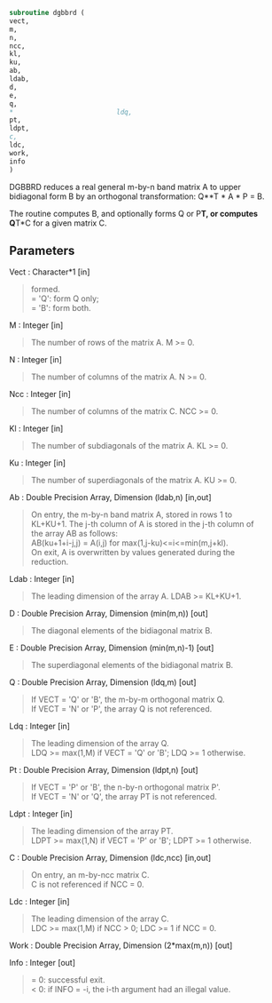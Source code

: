 ```fortran  
subroutine dgbbrd (  
vect,  
m,  
n,  
ncc,  
kl,  
ku,  
ab,  
ldab,  
d,  
e,  
q,  
*                          ldq,  
pt,  
ldpt,  
c,  
ldc,  
work,  
info  
)  
```  
  
DGBBRD reduces a real general m-by-n band matrix A to upper  
bidiagonal form B by an orthogonal transformation: Q**T * A * P = B.  
  
The routine computes B, and optionally forms Q or P**T, or computes  
Q**T*C for a given matrix C.  
  
## Parameters  
Vect : Character*1 [in]  
> formed.  
> = 'Q': form Q only;  
> = 'B': form both.  
  
M : Integer [in]  
> The number of rows of the matrix A.  M >= 0.  
  
N : Integer [in]  
> The number of columns of the matrix A.  N >= 0.  
  
Ncc : Integer [in]  
> The number of columns of the matrix C.  NCC >= 0.  
  
Kl : Integer [in]  
> The number of subdiagonals of the matrix A. KL >= 0.  
  
Ku : Integer [in]  
> The number of superdiagonals of the matrix A. KU >= 0.  
  
Ab : Double Precision Array, Dimension (ldab,n) [in,out]  
> On entry, the m-by-n band matrix A, stored in rows 1 to  
> KL+KU+1. The j-th column of A is stored in the j-th column of  
> the array AB as follows:  
> AB(ku+1+i-j,j) = A(i,j) for max(1,j-ku)<=i<=min(m,j+kl).  
> On exit, A is overwritten by values generated during the  
> reduction.  
  
Ldab : Integer [in]  
> The leading dimension of the array A. LDAB >= KL+KU+1.  
  
D : Double Precision Array, Dimension (min(m,n)) [out]  
> The diagonal elements of the bidiagonal matrix B.  
  
E : Double Precision Array, Dimension (min(m,n)-1) [out]  
> The superdiagonal elements of the bidiagonal matrix B.  
  
Q : Double Precision Array, Dimension (ldq,m) [out]  
> If VECT = 'Q' or 'B', the m-by-m orthogonal matrix Q.  
> If VECT = 'N' or 'P', the array Q is not referenced.  
  
Ldq : Integer [in]  
> The leading dimension of the array Q.  
> LDQ >= max(1,M) if VECT = 'Q' or 'B'; LDQ >= 1 otherwise.  
  
Pt : Double Precision Array, Dimension (ldpt,n) [out]  
> If VECT = 'P' or 'B', the n-by-n orthogonal matrix P'.  
> If VECT = 'N' or 'Q', the array PT is not referenced.  
  
Ldpt : Integer [in]  
> The leading dimension of the array PT.  
> LDPT >= max(1,N) if VECT = 'P' or 'B'; LDPT >= 1 otherwise.  
  
C : Double Precision Array, Dimension (ldc,ncc) [in,out]  
> On entry, an m-by-ncc matrix C.  
> C is not referenced if NCC = 0.  
  
Ldc : Integer [in]  
> The leading dimension of the array C.  
> LDC >= max(1,M) if NCC > 0; LDC >= 1 if NCC = 0.  
  
Work : Double Precision Array, Dimension (2*max(m,n)) [out]  
  
Info : Integer [out]  
> = 0:  successful exit.  
> < 0:  if INFO = -i, the i-th argument had an illegal value.  
  
